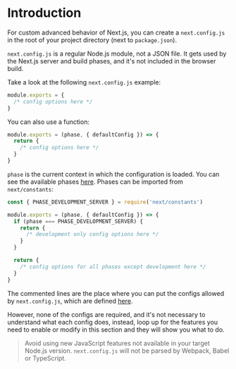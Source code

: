 # Introduction

For custom advanced behavior of Next.js, you can create a `next.config.js` in the root of your project directory (next to `package.json`).

`next.config.js` is a regular Node.js module, not a JSON file. It gets used by the Next.js server and build phases, and it's not included in the browser build.

Take a look at the following `next.config.js` example:

```js
module.exports = {
  /* config options here */
}
```

You can also use a function:

```js
module.exports = (phase, { defaultConfig }) => {
  return {
    /* config options here */
  }
}
```

`phase` is the current context in which the configuration is loaded. You can see the available phases [here](https://github.com/zeit/next.js/blob/canary/packages/next/next-server/lib/constants.ts#L1-L4). Phases can be imported from `next/constants`:

```js
const { PHASE_DEVELOPMENT_SERVER } = require('next/constants')

module.exports = (phase, { defaultConfig }) => {
  if (phase === PHASE_DEVELOPMENT_SERVER) {
    return {
      /* development only config options here */
    }
  }

  return {
    /* config options for all phases except development here */
  }
}
```

The commented lines are the place where you can put the configs allowed by `next.config.js`, which are defined [here](https://github.com/zeit/next.js/blob/canary/packages/next/next-server/server/config.ts#L12-L62).

However, none of the configs are required, and it's not necessary to understand what each config does, instead, loop up for the features you need to enable or modify in this section and they will show you what to do.

> Avoid using new JavaScript features not available in your target Node.js version. `next.config.js` will not be parsed by Webpack, Babel or TypeScript.
